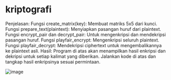 # kriptografi


Penjelasan:
Fungsi create_matrix(key): Membuat matriks 5x5 dari kunci.
Fungsi prepare_text(plaintext): Menyiapkan pasangan huruf dari plaintext.
Fungsi encrypt_pair dan decrypt_pair: Untuk mengenkripsi dan mendekripsi pasangan huruf.
Fungsi playfair_encrypt: Mengenkripsi seluruh plaintext.
Fungsi playfair_decrypt: Mendekripsi ciphertext untuk mengembalikannya ke plaintext asli.
Hasil:
Program di atas akan menampilkan hasil enkripsi dan dekripsi untuk setiap kalimat yang diberikan. Jalankan kode di atas dan tangkap hasil enkripsinya sesuai permintaan.



![image](https://github.com/user-attachments/assets/5ee6ab9e-ef33-4a37-8f92-83f57b9b7444)
